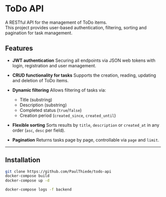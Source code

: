 # ToDo API

A RESTful API for the management of ToDo items.  
This project provides user-based authentication, filtering, sorting and pagination for task management.

## Features

- **JWT authentication**
  Securing all endpoints via JSON web tokens with login, registration and user management.

- **CRUD functionality for tasks**
  Supports the creation, reading, updating and deletion of ToDo items.

- **Dynamic filtering**
  Allows filtering of tasks via:
  - Title (substring)
  - Description (substring)
  - Completed status (`true`/`false`)
  - Creation period (`created_since`, `created_until`)

- **Flexible sorting**
  Sorts results by `title`, `description` or `created_at` in any order (`asc`, `desc` per field).

- **Pagination**
  Returns tasks page by page, controllable via `page` and `limit`.

---

## Installation

```bash
git clone https://github.com/PaulThiede/todo-api
docker-compose build
docker-compose up -d

docker-compose logs -f backend
